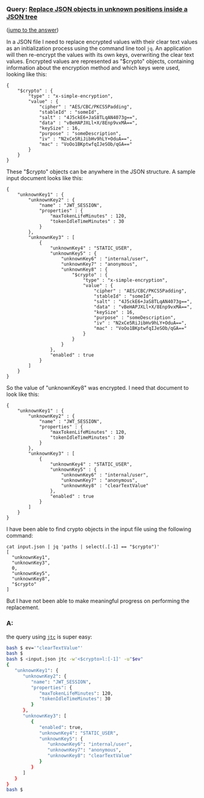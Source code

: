 ### Query: [Replace JSON objects in unknown positions inside a JSON tree](https://stackoverflow.com/questions/59913277/replace-json-objects-in-unknown-positions-inside-a-json-tree)
([jump to the answer](https://github.com/ldn-softdev/stackoverflow-json/blob/master/lib/Replace%20JSON%20objects%20in%20unknown%20positions%20inside%20a%20JSON%20tree.md#a))

In a JSON file I need to replace encrypted values with their clear text values as an initialization process using the command line tool `jq`. An application will then re-encrypt the values with its own keys, overwriting the clear text values. Encrypted values are represented as "$crypto" objects, containing information about the encryption method and which keys were used, looking like this:

    {
        "$crypto" : {
            "type" : "x-simple-encryption",
            "value" : {
                "cipher" : "AES/CBC/PKCS5Padding",
                "stableId" : "someId",
                "salt" : "4J5ckE6+JaS8TLqAN4073g==",
                "data" : "vBeHAPJXLl+X/8Enp9vxMA==",
                "keySize" : 16,
                "purpose" : "someDescription",
                "iv" : "N2xCe5RiJibHv9hLY+OduA==",
                "mac" : "VoOo1BKptwfqIJeSOb/qGA=="
            }
        }
    }

These "$crypto" objects can be anywhere in the JSON structure. A sample input document looks like this:

    {
        "unknownKey1" : {
            "unknownKey2" : {
                "name" : "JWT_SESSION",
                "properties" : {
                    "maxTokenLifeMinutes" : 120,
                    "tokenIdleTimeMinutes" : 30
                }
            },
            "unknownKey3" : [
                {
                    "unknownKey4" : "STATIC_USER",
                    "unknownKey5" : {
                        "unknownKey6" : "internal/user",
                        "unknownKey7" : "anonymous",
                        "unknownKey8" : {
                            "$crypto" : {
                                "type" : "x-simple-encryption",
                                "value" : {
                                    "cipher" : "AES/CBC/PKCS5Padding",
                                    "stableId" : "someId",
                                    "salt" : "4J5ckE6+JaS8TLqAN4073g==",
                                    "data" : "vBeHAPJXLl+X/8Enp9vxMA==",
                                    "keySize" : 16,
                                    "purpose" : "someDescription",
                                    "iv" : "N2xCe5RiJibHv9hLY+OduA==",
                                    "mac" : "VoOo1BKptwfqIJeSOb/qGA=="
                                }
                            }
                        }
                    },
                    "enabled" : true
                }
            ]
        }
    }

So the value of "unknownKey8" was encrypted. I need that document to look like this:

    {
        "unknownKey1" : {
            "unknownKey2" : {
                "name" : "JWT_SESSION",
                "properties" : {
                    "maxTokenLifeMinutes" : 120,
                    "tokenIdleTimeMinutes" : 30
                }
            },
            "unknownKey3" : [
                {
                    "unknownKey4" : "STATIC_USER",
                    "unknownKey5" : {
                        "unknownKey6" : "internal/user",
                        "unknownKey7" : "anonymous",
                        "unknownKey8" : "clearTextValue"
                    },
                    "enabled" : true
                }
            ]
        }
    }

I have been able to find crypto objects in the input file using the following command:

    cat input.json | jq 'paths | select(.[-1] == "$crypto")'
    [
      "unknownKey1",
      "unknownKey3",
      0,
      "unknownKey5",
      "unknownKey8",
      "$crypto"
    ]

But I have not been able to make meaningful progress on performing the replacement.

### A:
the query using [`jtc`](https://github.com/ldn-softdev/jtc) is super easy:
```bash
bash $ ev='"clearTextValue"'
bash $ 
bash $ <input.json jtc -w'<$crypto>l:[-1]' -u"$ev"
{
   "unknownKey1": {
      "unknownKey2": {
         "name": "JWT_SESSION",
         "properties": {
            "maxTokenLifeMinutes": 120,
            "tokenIdleTimeMinutes": 30
         }
      },
      "unknownKey3": [
         {
            "enabled": true,
            "unknownKey4": "STATIC_USER",
            "unknownKey5": {
               "unknownKey6": "internal/user",
               "unknownKey7": "anonymous",
               "unknownKey8": "clearTextValue"
            }
         }
      ]
   }
}
bash $ 
```

